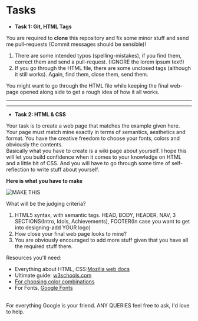 # Tasks

*   **Task 1: Git, HTML Tags**
  
  You are required to **clone** this repository and fix some minor stuff and send me pull-requests (Commit messages should be sensible)!  
  
  1.    There are some intended typos (spelling-mistakes), if you find them, correct them and send a pull-request. (IGNORE the lorem ipsum text!)
  2.    If you go through the HTML file, there are some unclosed tags (although it still works). Again, find them, close them, send them.

  You might want to go through the HTML file while keeping the final web-page opened along side to get a rough idea of how it all works.
<hr/> <hr/>

*   **Task 2: HTML & CSS**
  
  Your task is to create a web page that matches the example given here. Your page must match mine exactly in terms of semantics, aesthetics and format. You have the creative freedom to choose your fonts, colors and obviously the contents.
  <br />
  Basically what you have to create is a wiki page about yourself. I hope this will let you build confidence when it comes to your knowledge on HTML and a little bit of CSS. And you will have to go through some time of self-reflection to write stuff about yourself.
  <br />

  **Here is what you have to make**

  ![MAKE THIS](https://github.com/sypai/Endgame/blob/master/task1-Git/Task2.png)

  What will be the judging criteria?
  1.    HTML5 syntax, with semantic tags. HEAD, BODY, HEADER, NAV, 3 SECTIONS(Intro, Idols, Achievements), FOOTER(In case you want to get into designing-add YOUR logo) 
  2.    How close your final web page looks to mine?
  3.    You are obviously encouraged to add more stuff given that you have all the required stuff there.
   
  Resources you'll need:
  * Everything about HTML, CSS:[Mozilla web docs](https://developer.mozilla.org/en-US/docs/Web)
  * Ultimate guide: [w3schools.com](https://www.w3schools.com/)
  * [For choosing color combinations](https://www.canva.com/learn/100-color-combinations/)
  * For Fonts, [Google Fonts](https://fonts.google.com/)
  
  <br />
  For everything Google is your friend. ANY QUERIES feel free to ask, I'd love to help.
